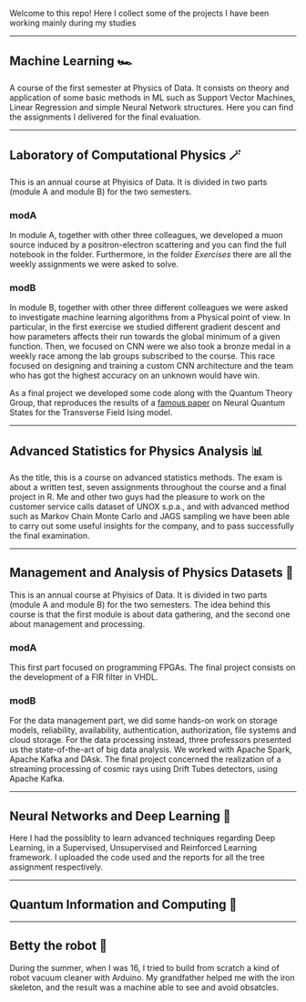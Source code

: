 Welcome to this repo! Here I collect some of the projects I have been working mainly during my studies

---

## Machine Learning 🏎
A course of the first semester at Physics of Data. It consists on theory and application of some basic methods in ML such as Support Vector Machines, Linear Regression and simple Neural Network structures. Here you can find the assignments I delivered for the final evaluation.

---

## Laboratory of Computational Physics 🪄
This is an annual course at Phyisics of Data. It is divided in two parts (module A and module B) for the two semesters. 

### modA
In module A, together with other three colleagues, we developed a muon source induced by a positron-electron scattering and you can find the full notebook in the folder. Furthermore, in the folder _Exercises_ there are all the weekly assignments we were asked to solve.

### modB
In module B, together with other three different colleagues we were asked to investigate machine learning algorithms from a Physical point of view. In particular, in the first exercise we studied different gradient descent and how parameters affects their run towards the global minimum of a given function. Then, we focused on CNN were we also took a bronze medal in a weekly race among the lab groups subscribed to the course. This race focused on designing and training a custom CNN architecture and the team who has got the highest accuracy on an unknown would have win.

As a final project we developed some code along with the Quantum Theory Group, that reproduces the results of a [famous paper](https://www.science.org/doi/10.1126/science.aag2302) on Neural Quantum States for the Transverse Field Ising model.

---

## Advanced Statistics for Physics Analysis 📊
As the title, this is a course on advanced statistics methods. The exam is about a written test, seven assignments throughout the course and a final project in R. Me and other two guys had the pleasure to work on the customer service calls dataset of UNOX s.p.a., and with advanced method such as Markov Chain Monte Carlo and JAGS sampling we have been able to carry out some useful insights for the company, and to pass successfully the final examination.

---

## Management and Analysis of Physics Datasets 💾
This is an annual course at Phyisics of Data. It is divided in two parts (module A and module B) for the two semesters. The idea behind this course is that the first module is about data gathering, and the second one about management and processing.

### modA
This first part focused on programming FPGAs. The final project consists on the development of a FIR filter in VHDL.

### modB
For the data management part, we did some hands-on work on storage models, reliability, availability, authentication, authorization, file systems and cloud storage.
For the data processing instead, three professors presented us the state-of-the-art of big data analysis. We worked with Apache Spark, Apache Kafka and DAsk. The final project concerned the realization of a streaming processing of cosmic rays using Drift Tubes detectors, using Apache Kafka.

---

## Neural Networks and Deep Learning 🧠
Here I had the possiblity to learn advanced techniques regarding Deep Learning, in a Supervised, Unsupervised and Reinforced Learning framework. I uploaded the code used and the reports for all the tree assignment respectively.

---

## Quantum Information and Computing 🔮

---


## Betty the robot 🤖
During the summer, when I was 16, I tried to build from scratch a kind of robot vacuum cleaner with Arduino. My grandfather helped me with the iron skeleton, and the result was a machine able to see and avoid obsatcles.

